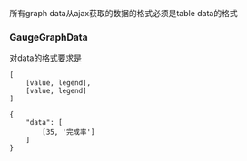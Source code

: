 所有graph data从ajax获取的数据的格式必须是table data的格式

### GaugeGraphData

对data的格式要求是

```
[
    [value, legend],
    [value, legend]
]

```

```
{
    "data": [
        [35, '完成率']
    ]
}
```


